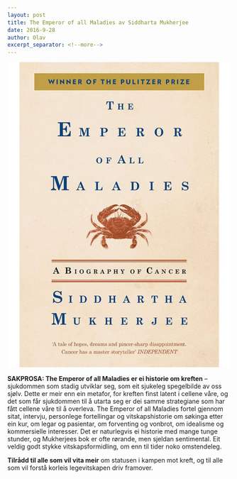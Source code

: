 ```yaml
---
layout: post
title: The Emperor of all Maladies av Siddharta Mukherjee
date: 2016-9-28
author: Olav
excerpt_separator: <!--more-->
---
```


![Omslaget til The Emperor of All Maladies viser ein krabbe](/images/maladies.jpg)

**SAKPROSA: The Emperor of all Maladies er ei historie om kreften** – sjukdommen som stadig utviklar seg, som eit sjukeleg spegelbilde av oss sjølv. <!--more-->Dette er meir enn ein metafor, for kreften finst latent i cellene våre, og det som får sjukdommen til å utarta seg er dei samme strategiane som har fått cellene våre til å overleva. The Emperor of all Maladies fortel gjennom sitat, intervju, personlege fortellingar og vitskapshistorie om søkinga etter ein kur, om legar og pasientar, om forventing og vonbrot, om idealisme og kommersielle interesser. Det er naturlegvis ei historie med mange tunge stunder, og Mukherjees bok er ofte rørande, men sjeldan sentimental. Eit veldig godt stykke vitskapsformidling, om enn til tider noko omstendeleg.

**Tilrådd til alle som vil vita meir** om statusen i kampen mot kreft, og til alle som vil forstå korleis legevitskapen driv framover.